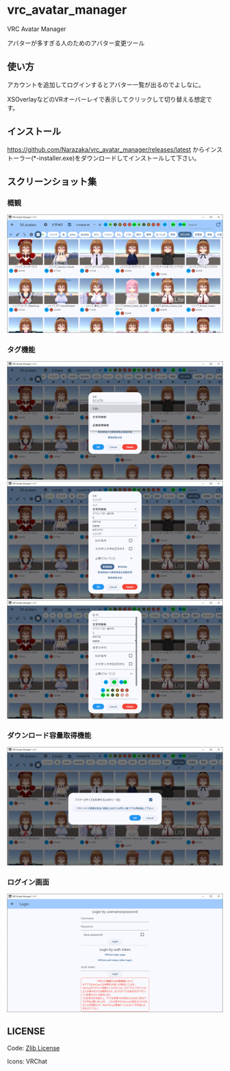 # vrc_avatar_manager

VRC Avatar Manager

アバターが多すぎる人のためのアバター変更ツール

## 使い方

アカウントを追加してログインするとアバター一覧が出るのでよしなに。

XSOverlayなどのVRオーバーレイで表示してクリックして切り替える想定です。

## インストール

https://github.com/Narazaka/vrc_avatar_manager/releases/latest からインストーラー(*-installer.exe)をダウンロードしてインストールして下さい。

## スクリーンショット集

### 概観

![](doc/scrn01.png)

### タグ機能

![](doc/tag01.png)
![](doc/tag02.png)
![](doc/tag03.png)

### ダウンロード容量取得機能

![](doc/settings01.png)

### ログイン画面

![](doc/login01.png)

## LICENSE

Code: [Zlib License](LICENSE)

Icons: VRChat

